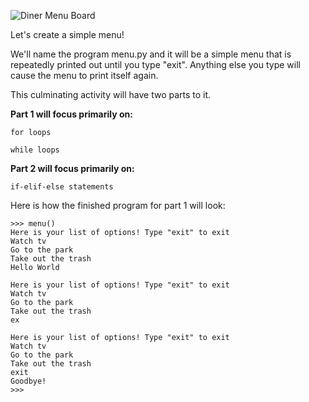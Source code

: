 <!--title={Creating a Menu}-->
<!--badges={Python: 10}-->
<!--concepts={Lists, Print Statements}-->

![Diner Menu Board](https://images.pexels.com/photos/276147/pexels-photo-276147.jpeg?auto=compress&cs=tinysrgb&h=750&w=1260)

Let's create a simple menu! 

We'll name the program menu.py and it will be a simple menu that is repeatedly printed out until you type "exit". Anything else you type will cause the menu to print itself again.

This culminating activity will have two parts to it.

**Part 1 will focus primarily on:**

`for loops`

`while loops`

**Part 2 will focus  primarily on:**

`if-elif-else statements`



Here is how the finished program for part 1 will look:

```
>>> menu()
Here is your list of options! Type "exit" to exit
Watch tv
Go to the park
Take out the trash
Hello World

Here is your list of options! Type "exit" to exit
Watch tv
Go to the park
Take out the trash
ex

Here is your list of options! Type "exit" to exit
Watch tv
Go to the park
Take out the trash
exit
Goodbye!
>>> 
```

